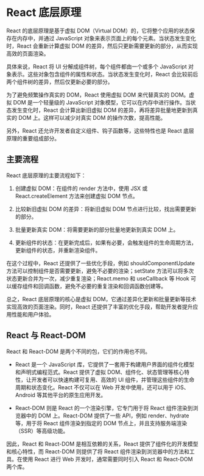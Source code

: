 # React 底层原理

React 的底层原理是基于虚拟 DOM（Virtual DOM）的，它将整个应用的状态保存在内存中，并通过 JavaScript 对象来表示页面上的每个元素。当状态发生变化时，React 会重新计算虚拟 DOM 的差异，然后只更新需要更新的部分，从而实现高效的页面渲染。

具体来说，React 将 UI 分解成组件树，每个组件都由一个或多个 JavaScript 对象表示。这些对象包含组件的属性和状态。当状态发生变化时，React 会比较前后两个组件树的差异，然后仅更新必要的部分。

为了避免频繁操作真实的 DOM，React 使用虚拟 DOM 来代替真实的 DOM。虚拟 DOM 是一个轻量级的 JavaScript 对象模型，它可以在内存中进行操作。当状态发生变化时，React 会计算出新旧虚拟 DOM 的差异，再将差异批量地更新到真实的 DOM 上。这样可以减少对真实 DOM 的操作次数，提高性能。

另外，React 还允许开发者自定义组件、钩子函数等，这些特性也是 React 底层原理的重要组成部分。

## 主要流程

React 底层原理的主要流程如下：

1. 创建虚拟 DOM：在组件的 render 方法中，使用 JSX 或 React.createElement 方法来创建虚拟 DOM 节点。

2. 比较新旧虚拟 DOM 的差异：将新旧虚拟 DOM 节点进行比较，找出需要更新的部分。

3. 批量更新真实 DOM：将需要更新的部分批量地更新到真实 DOM 上。

4. 更新组件的状态：在更新完成后，如果有必要，会触发组件的生命周期方法，更新组件的状态，并重新渲染组件。

在这个过程中，React 还提供了一些优化手段，例如 shouldComponentUpdate 方法可以控制组件是否需要更新，避免不必要的渲染；setState 方法可以将多次状态更新合并为一次，减少重复渲染；React.memo 和 useCallback 等 Hook 可以缓存组件和回调函数，避免不必要的重复渲染和回调函数创建等。

总之，React 底层原理的核心是虚拟 DOM，它通过差异化更新和批量更新等技术实现高效的页面渲染。同时，React 还提供了丰富的优化手段，帮助开发者提升应用性能和用户体验。

## React 与 React-DOM

React 和 React-DOM 是两个不同的包，它们的作用也不同。

- React 是一个 JavaScript 库，它提供了一套用于构建用户界面的组件化模型和声明式编程范式。React 提供了虚拟 DOM、组件化、状态管理等核心特性，让开发者可以快速构建可复用、高效的 UI 组件，并管理这些组件的生命周期和状态变化。React 不仅可以在 Web 开发中使用，还可以用于 iOS、Android 等其他平台的原生应用开发。

- React-DOM 则是 React 的一个渲染引擎，它专门用于将 React 组件渲染到浏览器中的 DOM 上。React-DOM 提供了一些 API，例如 render、hydrate 等，用于将 React 组件渲染到指定的 DOM 节点上，并且支持服务端渲染（SSR）等高级功能。

因此，React 和 React-DOM 是相互依赖的关系，React 提供了组件化的开发模型和核心特性，而 React-DOM 则提供了将 React 组件渲染到浏览器中的方法和工具。在使用 React 进行 Web 开发时，通常需要同时引入 React 和 React-DOM 两个库。

